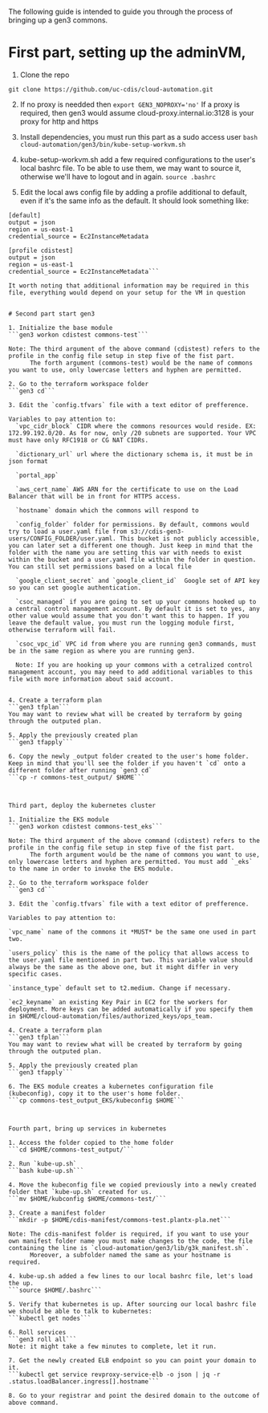 The following guide is intended to guide you through the process of bringing up a gen3 commons.


# First part, setting up the adminVM,

1. Clone the repo

  ```git clone https://github.com/uc-cdis/cloud-automation.git```

2. If no proxy is needded then 
  ```export GEN3_NOPROXY='no'```
   If a proxy is required, then gen3 would assume cloud-proxy.internal.io:3128 is your proxy for http and https

3. Install dependencies, you must run this part as a sudo access user
  ```bash cloud-automation/gen3/bin/kube-setup-workvm.sh```

4. kube-setup-workvm.sh add a few required configurations to the user's local bashrc file. To be able to use them, we may want to source it, otherwise we'll have to logout and in again.
  ```source .bashrc```

5. Edit the local aws config file by adding a profile additional to default, even if it's the same info as the default. It should look something like: 
  ```ubuntu@ip-172-31-40-144:~$ cat .aws/config 
  [default]
  output = json
  region = us-east-1
  credential_source = Ec2InstanceMetadata

  [profile cdistest]
  output = json
  region = us-east-1
  credential_source = Ec2InstanceMetadata```

  It worth noting that additional information may be required in this file, everything would depend on your setup for the VM in question


# Second part start gen3

1. Initialize the base module
  ```gen3 workon cdistest commons-test```

  Note: The third argument of the above command (cdistest) refers to the profile in the config file setup in step five of the fist part.
        The forth argument (commons-test) would be the name of commons you want to use, only lowercase letters and hyphen are permitted.

2. Go to the terraform workspace folder
  ```gen3 cd```

3. Edit the `config.tfvars` file with a text editor of prefference. 

  Variables to pay attention to:
    `vpc_cidr_block` CIDR where the commons resources would reside. EX: 172.99.192.0/20. As for now, only /20 subnets are supported. Your VPC must have only RFC1918 or CG NAT CIDRs.

    `dictionary_url` url where the dictionary schema is, it must be in json format

    `portal_app`

    `aws_cert_name` AWS ARN for the certificate to use on the Load Balancer that will be in front for HTTPS access.

    `hostname` domain which the commons will respond to

    `config_folder` folder for permissions. By default, commons would try to load a user.yaml file from s3://cdis-gen3-users/CONFIG_FOLDER/user.yaml. This bucket is not publicly accessible, you can later set a different one though. Just keep in mind that the folder with the name you are setting this var with needs to exist within the bucket and a user.yaml file within the folder in question. You can still set permissions based on a local file

    `google_client_secret` and `google_client_id`  Google set of API key so you can set google authentication.

    `csoc_managed` if you are going to set up your commons hooked up to a central control management account. By default it is set to yes, any other value would assume that you don't want this to happen. If you leave the default value, you must run the logging module first, otherwise terraform will fail.

    `csoc_vpc_id` VPC id from where you are running gen3 commands, must be in the same region as where you are running gen3.

    Note: If you are hooking up your commons with a cetralized control management account, you may need to add additional variables to this file with more information about said account.


4. Create a terraform plan
  ```gen3 tfplan```
  You may want to review what will be created by terraform by going through the outputed plan.

5. Apply the previously created plan
  ```gen3 tfapply```

6. Copy the newly _output folder created to the user's home folder. Keep in mind that you'll see the folder if you haven't `cd` onto a different folder after running `gen3 cd`
  ```cp -r commons-test_output/ $HOME```



Third part, deploy the kubernetes cluster

1. Initialize the EKS module
  ```gen3 workon cdistest commons-test_eks```

  Note: The third argument of the above command (cdistest) refers to the profile in the config file setup in step five of the fist part.
        The forth argument would be the name of commons you want to use, only lowercase letters and hyphen are permitted. You must add `_eks` to the name in order to invoke the EKS module.

2. Go to the terraform workspace folder
  ```gen3 cd```

3. Edit the `config.tfvars` file with a text editor of prefference. 

  Variables to pay attention to:

  `vpc_name` name of the commons it *MUST* be the same one used in part two.

  `users_policy` this is the name of the policy that allows access to the user.yaml file mentioned in part two. This variable value should always be the same as the above one, but it might differ in very specific cases.

  `instance_type` default set to t2.medium. Change if necessary.

  `ec2_keyname` an existing Key Pair in EC2 for the workers for deployment. More keys can be added automatically if you specify them in $HOME/cloud-automation/files/authorized_keys/ops_team.

4. Create a terraform plan
  ```gen3 tfplan```
  You may want to review what will be created by terraform by going through the outputed plan.

5. Apply the previously created plan
  ```gen3 tfapply```

6. The EKS module creates a kubernetes configuration file (kubeconfig), copy it to the user's home folder.
  ```cp commons-test_output_EKS/kubeconfig $HOME```



Fourth part, bring up services in kubernetes

1. Access the folder copied to the home folder
  ```cd $HOME/commons-test_output/```

2. Run `kube-up.sh`
  ```bash kube-up.sh```

4. Move the kubeconfig file we copied previously into a newly created folder that `kube-up.sh` created for us.
  ```mv $HOME/kubconfig $HOME/commons-test/```

3. Create a manifest folder
  ```mkdir -p $HOME/cdis-manifest/commons-test.plantx-pla.net```

  Note: The cdis-manifest folder is required, if you want to use your own manifest folder name you must make changes to the code, the file containing the line is `cloud-automation/gen3/lib/g3k_manifest.sh`.
        Moreover, a subfolder named the same as your hostname is required.

4. kube-up.sh added a few lines to our local bashrc file, let's load the up.
  ```source $HOME/.bashrc```

5. Verify that kubernetes is up. After sourcing our local bashrc file we should be able to talk to kubernetes:
  ```kubectl get nodes```

6. Roll services
  ```gen3 roll all```
  Note: it might take a few minutes to complete, let it run.

7. Get the newly created ELB endpoint so you can point your domain to it.
  ```kubectl get service revproxy-service-elb -o json | jq -r .status.loadBalancer.ingress[].hostname```

8. Go to your registrar and point the desired domain to the outcome of above command.



